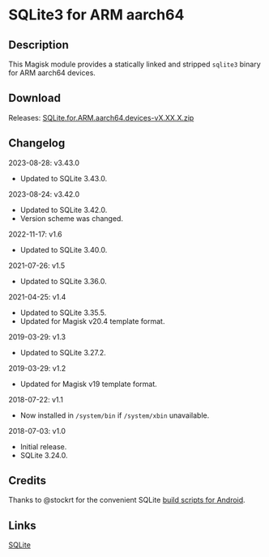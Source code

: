 # **SQLite3 for ARM aarch64**

## Description

This Magisk module provides a statically linked and stripped `sqlite3` binary for ARM aarch64 devices.

## Download

Releases: [SQLite.for.ARM.aarch64.devices-vX.XX.X.zip](https://github.com/rojenzaman/sqlite3-magisk-module/releases)

## Changelog

2023-08-28: v3.43.0

- Updated to SQLite 3.43.0.

2023-08-24: v3.42.0

- Updated to SQLite 3.42.0.
- Version scheme was changed.

2022-11-17: v1.6

- Updated to SQLite 3.40.0.

2021-07-26: v1.5

- Updated to SQLite 3.36.0.

2021-04-25: v1.4

- Updated to SQLite 3.35.5.
- Updated for Magisk v20.4 template format.

2019-03-29: v1.3

- Updated to SQLite 3.27.2.

2019-03-29: v1.2

- Updated for Magisk v19 template format.

2018-07-22: v1.1

- Now installed in `/system/bin` if `/system/xbin` unavailable.

2018-07-03: v1.0

- Initial release.
- SQLite 3.24.0.

## Credits

Thanks to @stockrt for the convenient SQLite [build scripts for Android](https://github.com/stockrt/sqlite3-android).

## Links
[SQLite](https://www.sqlite.org/)
